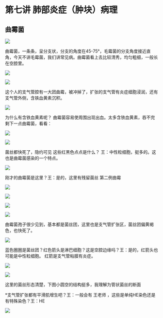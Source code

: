 # 第七讲 肺部炎症（肿块）病理
## 曲霉菌

![](./_image/0c96b6eae49a4a3f30e962d7b35518d.jpg)

曲霉菌，一条条，呈分支状，分支的角度在45-75°，毛霉菌的分支角度接近直角，今天不讲毛霉菌，我们讲常见病。曲霉菌看上去比较清秀，均匀粗细，一般长在空腔里。

![](./_image/28c8df17ae22cc6a1565301b87f7bd7.jpg)

![](./_image/7067a89969abbbf0835bd2ddb3052f0.jpg)

这个人的支气管腔有一大团曲霉，被冲掉了，扩张的支气管有炎症细胞浸润，还有支气管外侧，含铁血黄素沉积。

![](./_image/ffedc7574b6e5753b42dcc7997ddf55.jpg)

为什么有含铁血黄素呢？
曲霉菌容易使周围出现出血。太多含铁血黄素，吞不完
剩下一点曲霉菌，看看：

![](./_image/aee19ced16a02a752e7ae8ec553d8e5.jpg)

![](./_image/fab16e35d9e956a93740a8a056ea425.jpg)

菌丝都快死了，隐约可见
这些红黑色点点是什么？
王：中性粒细胞，挺多的。这也是曲霉菌感染的一个特点。

![](./_image/dc923e3304681e621e824f36c264a5f.jpg)

刚才的曲霉菌是这里？王：是的，这里有残留菌丝
第二例曲霉

![](./_image/f9b5c09a54693863971b12d109820e8.jpg)

![](./_image/9bc17483e770c0718ce78dc8ccb084a.jpg)

![](./_image/c43ac5363b2aa71497d797815b9149c.jpg)

![](./_image/2c97a7caa8e7a0da1f952d87e4d63d0.jpg)

曲霉菌孢子很少见到，基本都是菌丝团，这里也是支气管扩张区，菌丝团偏黄褐色，也快死了。


![](./_image/72ed1875490cb2a60b12467a2490bba.jpg)

蓝色圈圈是菌丝团？红色箭头是淋巴细胞？这是空腔边缘吗？王：是的，红箭头也可能是中性粒细胞。
红箭是支气管粘膜有炎症。

![](./_image/8b0bea7c9fc7baf8dc13d12da298397.jpg)


![](./_image/fb01e91e67f84d6b72fc62e19990f30.jpg)

这里的菌丝形态清楚，下图小圆空的结构挺多，我理解为管状菌丝的断面

*支气管扩张都有平滑肌增生吧？王：一般会有
王老师 ，这些是单纯HE染色还是有特殊染色？王：HE

![](./_image/dcb7aeabb0c4a027eae967c5e342325.jpg)





